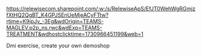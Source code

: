 https://relewisecom.sharepoint.com/:w:/s/RelewiseApS/EfJT0WehWgRGmjzfXtHQ2QgBT_K4GPJSEnUeMjeACyFTtw?rtime=K9jpJv_-3Eg&wdOrigin=TEAMS-MAGLEV.p2p_ns.rwc&wdExp=TEAMS-TREATMENT&wdhostclicktime=1730966451199&web=1

Dmi exercise, create your own demoshop